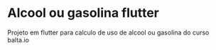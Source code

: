 # Alcool ou gasolina flutter
Projeto em flutter para calculo de uso de alcool ou gasolina do curso balta.io
